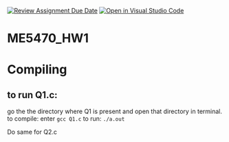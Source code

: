 [![Review Assignment Due Date](https://classroom.github.com/assets/deadline-readme-button-22041afd0340ce965d47ae6ef1cefeee28c7c493a6346c4f15d667ab976d596c.svg)](https://classroom.github.com/a/kYo2JgSk)
[![Open in Visual Studio Code](https://classroom.github.com/assets/open-in-vscode-2e0aaae1b6195c2367325f4f02e2d04e9abb55f0b24a779b69b11b9e10269abc.svg)](https://classroom.github.com/online_ide?assignment_repo_id=17674015&assignment_repo_type=AssignmentRepo)
# ME5470_HW1

# Compiling
## to run Q1.c:
go the the directory where Q1 is present and open that directory in terminal.
to compile: enter `gcc Q1.c`
to run: `./a.out`

Do same for Q2.c
